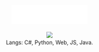<div align="center"><img src="main.svg" width="200" height="50"></div>
<br>
<div align="center"><img src="https://github-readme-stats.vercel.app/api?username=AcaiBerii"></div>
<div align="center">Langs: C#, Python, Web, JS, Java.</div>
